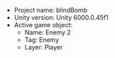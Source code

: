 <!-- UNITY CODE ASSIST INSTRUCTIONS START -->
- Project name: blindBomb
- Unity version: Unity 6000.0.45f1
- Active game object:
  - Name: Enemy 2
  - Tag: Enemy
  - Layer: Player
<!-- UNITY CODE ASSIST INSTRUCTIONS END -->